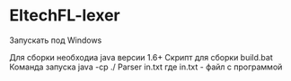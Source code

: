 # EltechFL-lexer
Запускать под Windows

Для сборки необходиа java версии 1.6+
Скрипт для сборки build.bat
Команда запуска java -cp ./ Parser in.txt где in.txt - файл с программой
